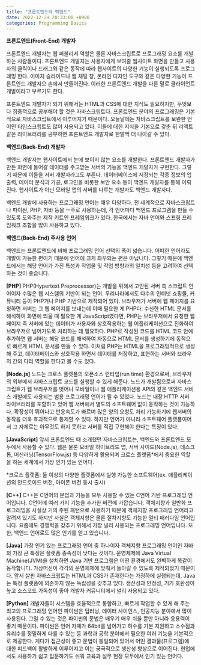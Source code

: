 ```yaml
---
title: "프론트엔드와 백엔드"
date: 2022-12-29 20:33:00 +0900
categories: Programming Basics
---
```



**프론트엔드(Front-End) 개발자**

프론트엔드 개발자는 웹 퍼블리셔 역할은 물론 자바스크립트로 프로그래밍 요소를 개발하는 사람들이다. 프론트엔드 개발자는 사용자에게 보여줄 웹사이트 화면을 만들고 사용자의 클릭이나 드래그와 같은 동작에 따라 웹사이트의 다양한 기능이 실행되도록 프로그래밍 한다. 이미지 슬라이드나 웹 채팅 창, 온라인 디자인 도구와 같은 다양한 기능이 프론트엔드 개발자으 손에서 만들어진다. 이러한 프론트엔드 개발을 다른 말로 클라이언트 개발이라고 부르기도 한다.

프론트엔드 개발자가 되기 위해서는 HTML과 CSS에 대한 지식도 필요하지만, 무엇보다 집중적으로 공부해야 할 것은 자바스크립트다. 프론트엔드 분야의 프로그래밍은 기본적으로 자바스크립트에서 이루어지기 때문이다. 오늘날에는 자바스크립트를 보완한 언어인 타입스크립트도 많이 사용되고 있다. 이들에 대한 지식을 기본으로 갖춘 뒤 리액트 같은 라이브러리를 공부하면 프론트엔드 개발자로 한발짝 더 나아갈 수 있다.

**백엔드(Back-End) 개발자**

백엔드 개발자는 웹사이트에서 눈에 보이지 않는 요소를 개발한다. 프론트엔드 개발자가 만든 화면에 들어갈 데이터를 주고받는 서버의 기능을 백엔드 개발자가 구현한다. 그렇기 때문에 이들을 서버 개발자라고도 부른다. 데이터베이스에 저장되는 각종 정보의 입출력, 데이터 분석과 가공, 로그인을 비롯한 보안 요소 등이 백엔드 개발자를 통해 이뤄진다. 웹사이트가 아닌 모바일 앱의 서버를 다루는 개발자도 백엔드 개발자다. 

백엔드 개발에 사용하는 프로그래밍 언어는 매우 다양하다. 전 세계적으로 자바스크립트나 파이썬, PHP,  자바 등을 ㅡ주로 사용하는데, 각 언어마다 백엔드 프로그램을 만들 수 있도록 도와주는 제작 키트인 프레임워크가 있다. 한국에서는 자바 언어와 스프링 프레임워크 조합을 많이 사용하고 있다. 

**백엔드(Back-End) 주사용 언어**

백엔드는 프론트엔드에 비해 프로그래밍 언어 선택의 폭이 넓습니다. 어떠한 언어라도 개발이 가능한 편이기 때문에 언어에 크게 좌우되는 편은 아닙니다. 그렇기 때문에 백엔드에서는 해당 언어가 가진 특성과 작업물 및 작업 방향과의 일치성 등을 고려하여 선택하는 것이 좋습니다.

**[PHP]** PHP(Hypertext Preprocessor)는 개발을 위해서 고안된 서버 측 스크립트 언어이자 수많은 웹 시스템의 기반이 되는 언어. 우리나라에서도 다수의 인터넷 쇼핑몰, 커뮤니티 등이 PHP거나 PHP 기반으로 제작되어 있다. 브라우저가 서버에 웹 페이지를 요청하면 서버는 그 웹 페이지를 보내는데 이때 필요한 게 PHP다. 수신한 HTML 문서를 해석하여 화면에 띄울 때 필요한 게 JavaScript였다면, PHP는 브라우저에서 요청한 웹 페이지 즉 서버에 있는 데이터가 사용자와 상호작용하는 웹 어플리케이션으로 진화하여 브라우저로 넘어가도록 처리하는 데 필요하다. PHP로 작성된 코드를 HTML 코드 안에 추가하면 웹 서버는 해당 코드를 해석하여 자동으로 HTML 문서를 생성하기에 동적으로 빠르게 HTML 문서를 만들 수 있다. 이처럼 PHP는 HTML을 프로그래밍적으로 생성해 주고, 데이터베이스와 상호작용 하면서 데이터를 저장하고, 표현하는 서버와 브라우저 간의 다리 역할을 한다고 볼 수도 있다.

**[Node.js]** 노드는 크로스 플랫폼의 오픈소스 런타임(run time) 환경으로써, 브라우저의 외부에서 자바스크립트 코드를 실행할 수 있게 해준다. 노드가 개발됨으로써 자바스크립트가 웹 브라우저를 벗어나 모바일이나 웹 애플리케이션용 API와 같은 백엔드 서비스 개발에도 사용되는 범용 프로그래밍 언어가 될 수 있었다. 노드는 내장 HTTP 서버 라이브러리를 포함하고 있어 웹 서버에서 별도의 소프트웨어 없이 동작하는 것이 가능하다. 확장성이 뛰어나고 반응속도가 빠르며 많은 양의 요청도 처리 가능하기에 웹서버의 동작을 더욱 효과적으로 통제할 수 있다. 하지만 언어가 아니라 소프트웨어 플랫폼이어서 그 자체로는 아무것도 하지 못하고 서버를 직접 구현해야 한다는 특징이 있다.

**[JavaScript]** 앞서 프론트엔드 때 소개했던 자바스크립트는, 백엔드와 프론트엔드 모두에서 사용할 수 있다. 웹은 물론 모바일 하이브리드 앱, 서버 사이드(Node.js), 데스크톱, 머신러닝(TensorFlow.js) 등 다양하게 활용되며 크로스 플랫폼*에서 중요한 역할을 하는 세계에서 가장 인기 있는 언어다.

*크로스 플랫폼: 둘 이상의 다양한 플랫폼에서 실행 가능한 소프트웨어(ex. 애플리케이션의 안드로이드 버전, 아이폰 버전 동시 출시)

**[C++]** C++은 C언어의 문법과 기능을 모두 사용할 수 있는 C언어 기반 프로그래밍 언어입니다. C언어에 여러 가지 기능을 추가한 버전에 가깝습니다. 객체지향과 일반화 프로그래밍을 사실상 거의 주된 패턴으로 사용하기 때문에 객체지향 프로그래밍 언어라고 알려져 있기도 하지만 사실은 객체지향은 물론 절차지향도 가능한 멀티 패러다임 언어입니다. 요즘에도 경쟁력을 갖추기 위해서 가장 널리 사용되는 프로그래밍 언어입니다. 또한, 백엔드 언어로도 많은 인기를 얻고 있습니다.

**[Java]** 가장 인기 있는 프로그래밍 언어 중 하나이자 객체지향 프로그래밍 언어인 자바의 가장 큰 특징은 플랫폼 종속성이 낮다는 것이다. 운영체제에 Java Virtual Machine(JVM)을 설치하면 Java 기반 프로그램은 어떤 환경에서도 완벽하게 똑같이 동작합니다. 가상머신이 각각의 운영체제에 맞춰서 돌아갈 수 있도록 제작되었기 때문이다. 앞서 살핀 자바스크립트는 HTML과 CSS가 존재한다는 가정하에 실행되는데, Java는 특정 플랫폼에 의존하지 않는 독립성을 갖추고 있다. 생산성과 안정성, 기기 호환성이 높고 소스코드 가독성이 좋아 개발자 커뮤니티에서 널리 사용되고 있다.

**[Python]** 개발자들이 시스템을 효율적으로 통합하고, 빠르게 작업할 수 있게 해 주는 최고의 프로그래밍 언어인 파이썬은 딥러닝, 데이터 사이언스, 인공지능 분야에서 많이 사용된다. 그럴 수 있는 것은 파이썬의 문법은 배우기 매우 쉬울 뿐만 아니라 응용력이 좋기 때문이다. 파이썬은 언어 자체가 64bit를 넘어가고 허수를 기본 지원하고 소수점과 유리수를 정밀하게 다룰 수 있는 등 과학과 공학 분야에서 필요한 여러 기능을 기본적으로 제공한다. 게다가 접근성이 좋고 문법이 통일되어 있어서 어떤 결과물(프로그램)에 대한 피드백이 활발하게 이루어지고 이는 궁극적으로 생산성 향상으로 이어진다. 현업에서도 사용하기 쉽고 입문하기도 쉬워 교육과 실무 현장 모두에서 인기 있는 언어다.